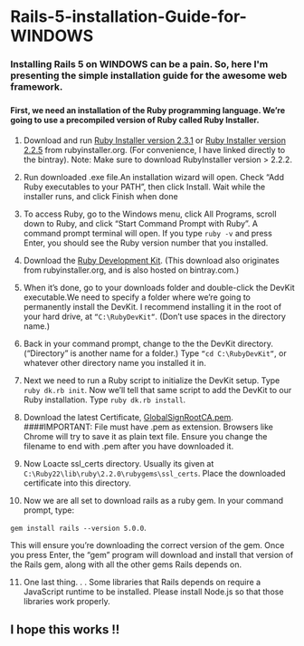 # Rails-5-installation-Guide-for-WINDOWS

###

### Installing Rails 5 on WINDOWS can be a pain. So, here I'm presenting the simple installation guide for the awesome web framework.

###

#### First, we need an installation of the Ruby programming language. We’re going to use a precompiled version of Ruby called Ruby Installer.



 1. Download and run [Ruby Installer version 2.3.1](https://bintray.com/oneclick/rubyinstaller/rubyinstaller/2.3.1) or [Ruby Installer version 2.2.5](https://bintray.com/oneclick/rubyinstaller/rubyinstaller/2.2.5) from rubyinstaller.org. (For convenience, I have linked directly to the bintray). Note: Make sure to download RubyInstaller version > 2.2.2.
 
 

 2. Run downloaded .exe file.An installation wizard will open. Check “Add Ruby executables to your PATH”, then click Install. Wait while the installer runs, and click Finish when done
 
 

 3. To access Ruby, go to the Windows menu, click All Programs, scroll down to Ruby, and click “Start Command Prompt with Ruby”. A command prompt terminal will open. If you type `ruby -v` and press Enter, you should see the Ruby version number that you installed.
 
 
 

 4. Download the [Ruby Development Kit](http://dl.bintray.com/oneclick/rubyinstaller/DevKit-mingw64-32-4.7.2-20130224-1151-sfx.exe). (This download also originates from rubyinstaller.org, and is also hosted on bintray.com.)
 
 
 

 5. When it’s done, go to your downloads folder and double-click the DevKit executable.We need to specify a folder where we’re going to permanently install the DevKit. I recommend installing it in the root of your hard drive, at `“C:\RubyDevKit“`. (Don’t use spaces in the directory name.)
 
 
 

 6. Back in your command prompt, change to the the DevKit directory. (“Directory” is another name for a folder.) Type `“cd C:\RubyDevKit“`, or whatever other directory name you installed it in.
 
 
 

 7. Next we need to run a Ruby script to initialize the DevKit setup. Type `ruby dk.rb init`. Now we’ll tell that same script to add the DevKit to our Ruby installation. Type `ruby dk.rb install`.
 
 
 

 8. Download the latest Certificate, [GlobalSignRootCA.pem](https://raw.githubusercontent.com/rubygems/rubygems/master/lib/rubygems/ssl_certs/index.rubygems.org/GlobalSignRootCA.pem).
 ####IMPORTANT: File must have .pem as extension. Browsers like Chrome will try to save it as plain text file. Ensure you change the filename to end with .pem after you have downloaded it.
 
 
 

 9. Now Loacte ssl_certs directory. Usually its given at `C:\Ruby22\lib\ruby\2.2.0\rubygems\ssl_certs`. Place the downloaded certificate into this directory.
 
 
 
 
10. Now we are all set to download rails as a ruby gem. In your command prompt, type:



`
gem install rails --version 5.0.0
`.



This will ensure you’re downloading the correct version of the gem. Once you press Enter, the “gem” program will download and install that version of the Rails gem, along with all the other gems Rails depends on.



 11. One last thing. . . Some libraries that Rails depends on require a JavaScript runtime to be installed. Please install Node.js so that those libraries work properly.


## I hope this works !!
